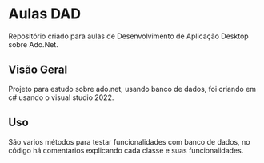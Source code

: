 <!DOCTYPE html>
<html>
<head>
    <meta charset="UTF-8">
</head>
<body>
    <div class="header">
        <h1>Aulas DAD</h1>
        <p>Repositório criado para aulas de Desenvolvimento de Aplicação Desktop sobre Ado.Net.</p>
    </div>
    <div class="container">
        <h2>Visão Geral</h2>
        <p>Projeto para estudo sobre ado.net, usando banco de dados, foi criando em c# usando o visual studio 2022.</p>
        <h2>Uso</h2>
        <p>São varios métodos para testar funcionalidades com banco de dados, no código há comentarios explicando cada classe e suas funcionalidades.</p>
    </div>
</body>
</html>
